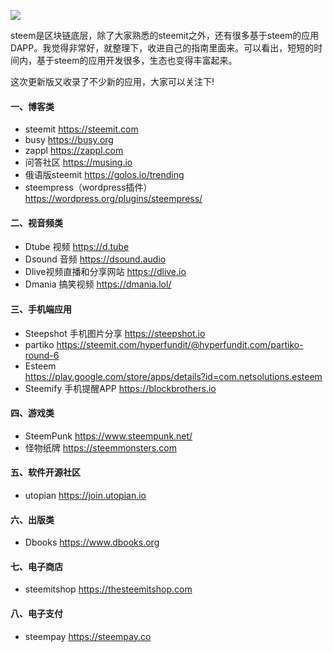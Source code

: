 ![](https://steemitimages.com/DQmZiRMXuV5iMCyp1BG4XdwfVasGZb1NXDi45yDE8yNeMU8/steem.jpg)

steem是区块链底层，除了大家熟悉的steemit之外，还有很多基于steem的应用DAPP。我觉得非常好，就整理下，收进自己的指南里面来。可以看出，短短的时间内，基于steem的应用开发很多，生态也变得丰富起来。

这次更新版又收录了不少新的应用，大家可以关注下!


#### 一、博客类
* steemit
https://steemit.com
* busy
https://busy.org
* zappl
https://zappl.com
* 问答社区
https://musing.io
* 俄语版steemit
https://golos.io/trending
* steempress（wordpress插件）
https://wordpress.org/plugins/steempress/

#### 二、视音频类
* Dtube 视频
https://d.tube
* Dsound 音频
https://dsound.audio
* Dlive视频直播和分享网站
https://dlive.io
* Dmania 搞笑视频
https://dmania.lol/

#### 三、手机端应用
* Steepshot  手机图片分享
https://steepshot.io
* partiko
https://steemit.com/hyperfundit/@hyperfundit.com/partiko-round-6
* Esteem  
https://play.google.com/store/apps/details?id=com.netsolutions.esteem
* Steemify 手机提醒APP
https://blockbrothers.io

#### 四、游戏类
* SteemPunk
https://www.steempunk.net/
* 怪物纸牌
https://steemmonsters.com

#### 五、软件开源社区
* utopian
https://join.utopian.io

#### 六、出版类
* Dbooks
https://www.dbooks.org

#### 七、电子商店
* steemitshop
https://thesteemitshop.com

#### 八、电子支付
* steempay
https://steempay.co
  
